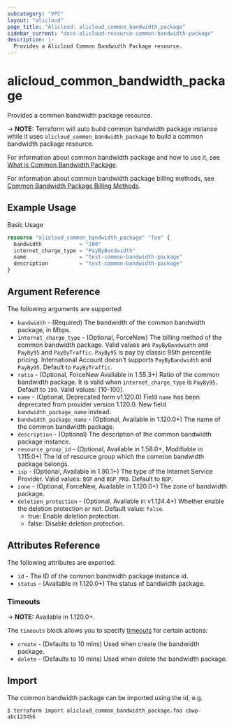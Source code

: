 ```yaml
---
subcategory: "VPC"
layout: "alicloud"
page_title: "Alicloud: alicloud_common_bandwidth_package"
sidebar_current: "docs-alicloud-resource-common-bandwidth-package"
description: |-
  Provides a Alicloud Common Bandwidth Package resource.
---
```


# alicloud\_common_bandwidth_package

Provides a common bandwidth package resource.

-> **NOTE:** Terraform will auto build common bandwidth package instance while it uses `alicloud_common_bandwidth_package` to build a common bandwidth package resource.

For information about common bandwidth package and how to use it, see [What is Common Bandwidth Package](https://www.alibabacloud.com/help/product/55092.htm).

For information about common bandwidth package billing methods, see [Common Bandwidth Package Billing Methods](https://www.alibabacloud.com/help/doc-detail/67459.html?spm=a2c5t.11065259.1996646101.searchclickresult.7ec93235Vfkwhy).

## Example Usage

Basic Usage

```terraform
resource "alicloud_common_bandwidth_package" "foo" {
  bandwidth            = "200"
  internet_charge_type = "PayByBandwidth"
  name                 = "test-common-bandwidth-package"
  description          = "test-common-bandwidth-package"
}
```
## Argument Reference

The following arguments are supported:

* `bandwidth` - (Required) The bandwidth of the common bandwidth package, in Mbps.
* `internet_charge_type` - (Optional, ForceNew) The billing method of the common bandwidth package. Valid values are `PayByBandwidth` and `PayBy95` and `PayByTraffic`. `PayBy95` is pay by classic 95th percentile pricing. International Account doesn't supports `PayByBandwidth` and `PayBy95`. Default to `PayByTraffic`.
* `ratio` - (Optional, ForceNew Available in 1.55.3+) Ratio of the common bandwidth package. It is valid when `internet_charge_type` is `PayBy95`. Default to `100`. Valid values: [10-100].
* `name` - (Optional, Deprecated form v1.120.0) Field `name` has been deprecated from provider version 1.120.0. New field `bandwidth_package_name` instead.
* `bandwidth_package_name` - (Optional, Available in 1.120.0+) The name of the common bandwidth package.
* `description` - (Optional) The description of the common bandwidth package instance.
* `resource_group_id` - (Optional, Available in 1.58.0+, Modifiable in 1.115.0+) The Id of resource group which the common bandwidth package belongs.
* `isp` - (Optional, Available in 1.90.1+) The type of the Internet Service Provider. Valid values: `BGP` and `BGP_PRO`. Default to `BGP`.
* `zone` - (Optional, ForceNew, Available in 1.120.0+) The zone of bandwidth package.
* `deletion_protection` - (Optional, Available in v1.124.4+) Whether enable the deletion protection or not. Default value: `false`.
  - true: Enable deletion protection.
  - false: Disable deletion protection.
  
## Attributes Reference

The following attributes are exported:

* `id` - The ID of the common bandwidth package instance id.
* `status` - (Available in 1.120.0+) The status of bandwidth package.

### Timeouts

-> **NOTE:** Available in 1.120.0+.

The `timeouts` block allows you to specify [timeouts](https://www.terraform.io/docs/configuration-0-11/resources.html#timeouts) for certain actions:

* `create` - (Defaults to 10 mins) Used when create the bandwidth package.
* `delete` - (Defaults to 10 mins) Used when delete the bandwidth package.

## Import

The common bandwidth package can be imported using the id, e.g.

```
$ terraform import alicloud_common_bandwidth_package.foo cbwp-abc123456
```


